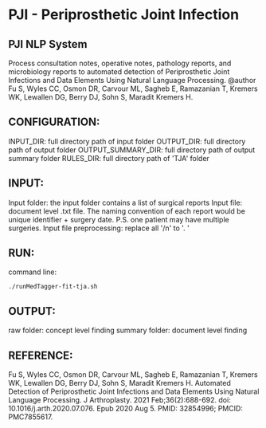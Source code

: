 # PJI - Periprosthetic Joint Infection
  
## PJI NLP System
Process consultation notes, operative notes, pathology reports, and microbiology reports to automated detection of Periprosthetic Joint Infections and Data Elements Using Natural Language Processing.
@author Fu S, Wyles CC, Osmon DR, Carvour ML, Sagheb E, Ramazanian T, Kremers WK, Lewallen DG, Berry DJ, Sohn S, Maradit Kremers H.
 
## CONFIGURATION:
INPUT_DIR: full directory path of input folder
OUTPUT_DIR: full directory path of output folder
OUTPUT_SUMMARY_DIR: full directory path of output summary folder
RULES_DIR: full directory path of 'TJA' folder

## INPUT:
 Input folder: the input folder contains a list of surgical reports 
 Input file: document level .txt file. The naming convention of each report would be unique identifier + surgery date. P.S. one patient may have multiple surgeries. 
 Input file preprocessing: replace all '/n' to '. '

## RUN:
 command line:
 ```
 ./runMedTagger-fit-tja.sh
```
## OUTPUT:
 raw folder: concept level finding
 summary folder: document level finding

## REFERENCE: 
Fu S, Wyles CC, Osmon DR, Carvour ML, Sagheb E, Ramazanian T, Kremers WK, Lewallen DG, Berry DJ, Sohn S, Maradit Kremers H. Automated Detection of Periprosthetic Joint Infections and Data Elements Using Natural Language Processing. J Arthroplasty. 2021 Feb;36(2):688-692. doi: 10.1016/j.arth.2020.07.076. Epub 2020 Aug 5. PMID: 32854996; PMCID: PMC7855617.
